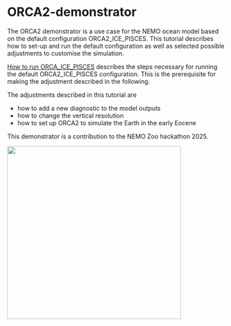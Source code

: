 # ORCA2-demonstrator

The ORCA2 demonstrator is a use case for the NEMO ocean model based on the default configuration ORCA2_ICE_PISCES. This tutorial describes how to set-up and run the default configuration as well as selected possible adjustments to customise the simulation. 

[How to run ORCA_ICE_PISCES](https://github.com/jbladant/ORCA2-demonstrator/blob/main/Running%20ORCA2_ICE_PISCES.md) describes the steps necessary for running the default ORCA2_ICE_PISCES configuration. This is the prerequisite for making the adjustment described in the following. 


The adjustments described in this tutorial are
* how to add a new diagnostic to the model outputs
* how to change the vertical resolution
* how to set up ORCA2 to simulate the Earth in the early Eocene

This demonstrator is a contribution to the NEMO Zoo hackathon 2025. 

<img src="https://www.nemo-ocean.eu/wp-content/uploads/graphics.004-1024x576.jpeg" align="center" width="400"> 


